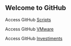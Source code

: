 ## Welcome to GitHub

<html>
<head>
<link rel="stylesheet" href="https://stackpath.bootstrapcdn.com/bootstrap/4.4.1/css/bootstrap.min.css">
</head>
  
<p>Access GitHub <a href="https://github.com/gvariscooliveira/scripts/" target="_blank" rel="noopener noreferrer">Scripts</a></p>
  
<p>Access GitHub <a href="https://github.com/gvariscooliveira/Scripts/tree/master/IT/VMware" target="_blank" rel="noopener noreferrer">VMware</a></p>

<p>Access GitHub <a href="https://github.com/gvariscooliveira/Scripts/tree/master/Investiments/B3" target="_blank" rel="noopener noreferrer">Investiments</a></p>
